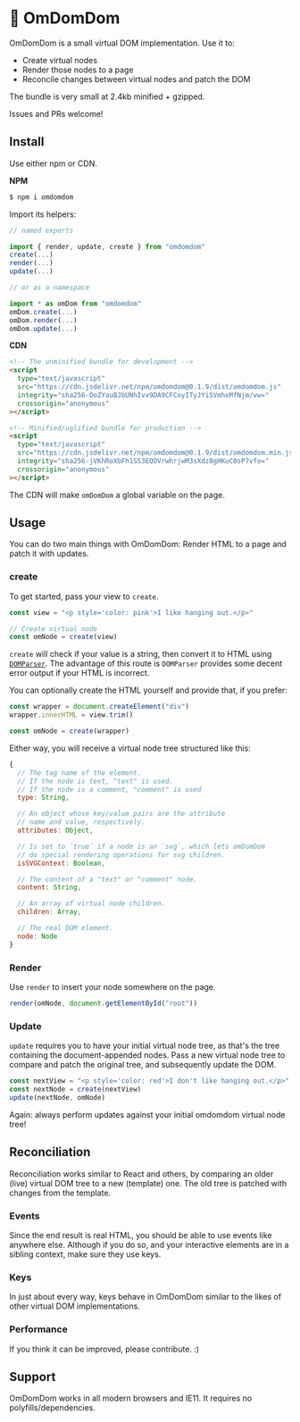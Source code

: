 # 👾 OmDomDom

OmDomDom is a small virtual DOM implementation. Use it to:

- Create virtual nodes
- Render those nodes to a page
- Reconcile changes between virtual nodes and patch the DOM

The bundle is very small at 2.4kb minified + gzipped.

Issues and PRs welcome!

## Install

Use either npm or CDN.

**NPM**

```sh
$ npm i omdomdom
```

Import its helpers:

```js
// named exports

import { render, update, create } from "omdomdom"
create(...)
render(...)
update(...)

// or as a namespace

import * as omDom from "omdomdom"
omDom.create(...)
omDom.render(...)
omDom.update(...)
```

**CDN**

```html
<!-- The unminified bundle for development -->
<script
  type="text/javascript"
  src="https://cdn.jsdelivr.net/npm/omdomdom@0.1.9/dist/omdomdom.js"
  integrity="sha256-OoZYauBJbUNhIvx9DA9CFCoyITyJYiSVmhxMfNjm/vw="
  crossorigin="anonymous"
></script>

<!-- Minified/uglified bundle for production -->
<script
  type="text/javascript"
  src="https://cdn.jsdelivr.net/npm/omdomdom@0.1.9/dist/omdomdom.min.js"
  integrity="sha256-jVKhRoXbFh1SS3EQOVrwhrjwM3sXdz8gHKuC0sP7vfo="
  crossorigin="anonymous"
></script>
```

The CDN will make `omDomDom` a global variable on the page.

## Usage

You can do two main things with OmDomDom: Render HTML to a page and patch it with updates.

### create

To get started, pass your view to `create`.

```js
const view = "<p style='color: pink'>I like hanging out.</p>"

// Create virtual node
const omNode = create(view)
```

`create` will check if your value is a string, then convert it to HTML using [`DOMParser`](https://developer.mozilla.org/en-US/docs/Web/API/DOMParser). The advantage of this route is `DOMParser` provides some decent error output if your HTML is incorrect.

You can optionally create the HTML yourself and provide that, if you prefer:

```js
const wrapper = document.createElement("div")
wrapper.innerHTML = view.trim()

const omNode = create(wrapper)
```

Either way, you will receive a virtual node tree structured like this:

```js
{
  // The tag name of the element.
  // If the node is text, "text" is used.
  // If the node is a comment, "comment" is used
  type: String,

  // An object whose key/value pairs are the attribute
  // name and value, respectively.
  attributes: Object,

  // Is set to `true` if a node is an `svg`, which lets omDomDom
  // do special rendering operations for svg children.
  isSVGContext: Boolean,

  // The content of a "text" or "comment" node.
  content: String,

  // An array of virtual node children.
  children: Array,

  // The real DOM element.
  node: Node
}
```

### Render

Use `render` to insert your node somewhere on the page.

```js
render(omNode, document.getElementById("root"))
```

### Update

`update` requires you to have your initial virtual node tree, as that's the tree containing the document-appended nodes. Pass a new virtual node tree to compare and patch the original tree, and subsequently update the DOM.

```js
const nextView = "<p style='color: red'>I don't like hanging out.</p>"
const nextNode = create(nextView)
update(nextNode, omNode)
```

Again: always perform updates against your initial omdomdom virtual node tree!

## Reconciliation

Reconciliation works similar to React and others, by comparing an older (live) virtual DOM tree to a new (template) one. The old tree is patched with changes from the template.

### Events

Since the end result is real HTML, you should be able to use events like anywhere else. Although if you do so, and your interactive elements are in a sibling context, make sure they use keys.

### Keys

In just about every way, keys behave in OmDomDom similar to the likes of other virtual DOM implementations.

### Performance

If you think it can be improved, please contribute. :)

## Support

OmDomDom works in all modern browsers and IE11. It requires no polyfills/dependencies.
